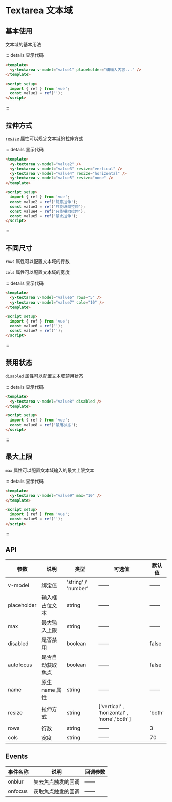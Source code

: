 # Textarea 文本域

## 基本使用

文本域的基本用法

<y-textarea v-model="value1" placeholder="请输入内容..." />

::: details 显示代码

```html
<template>
  <y-textarea v-model="value1" placeholder="请输入内容..." />
</template>

<script setup>
  import { ref } from 'vue';
  const value1 = ref('');
</script>
```

:::

## 拉伸方式

`resize` 属性可以规定文本域的拉伸方式

<y-textarea v-model="value2" />
<y-textarea v-model="value3" resize="vertical" />
<y-textarea v-model="value4" resize="horizontal" />
<y-textarea v-model="value5" resize="none" />

::: details 显示代码

```html
<template>
  <y-textarea v-model="value2" />
  <y-textarea v-model="value3" resize="vertical" />
  <y-textarea v-model="value4" resize="horizontal" />
  <y-textarea v-model="value5" resize="none" />
</template>

<script setup>
  import { ref } from 'vue';
  const value2 = ref('随意拉伸');
  const value3 = ref('只能纵向拉伸');
  const value4 = ref('只能横向拉伸');
  const value5 = ref('禁止拉伸');
</script>
```

:::

## 不同尺寸

`rows` 属性可以配置文本域的行数

`cols` 属性可以配置文本域的宽度

<y-textarea v-model="value6" rows="5" />
<y-textarea v-model="value7" cols="10" />

::: details 显示代码

```html
<template>
  <y-textarea v-model="value6" rows="5" />
  <y-textarea v-model="value7" cols="10" />
</template>

<script setup>
  import { ref } from 'vue';
  const value6 = ref('');
  const value7 = ref('');
</script>
```

:::

## 禁用状态

`disabled` 属性可以配置文本域禁用状态

<y-textarea v-model="value8" disabled />

::: details 显示代码

```html
<template>
  <y-textarea v-model="value8" disabled />
</template>

<script setup>
  import { ref } from 'vue';
  const value8 = ref('禁用状态');
</script>
```

:::

## 最大上限

`max` 属性可以配置文本域输入的最大上限文本

<y-textarea v-model="value9" max="10" />

::: details 显示代码

```html
<template>
  <y-textarea v-model="value9" max="10" />
</template>

<script setup>
  import { ref } from 'vue';
  const value9 = ref('');
</script>
```

:::

## API

| 参数        | 说明             | 类型                | 可选值                                      | 默认值 |
| ----------- | ---------------- | ------------------- | ------------------------------------------- | ------ |
| v-model     | 绑定值           | 'string' / 'number' | ——                                          | ——     |
| placeholder | 输入框占位文本   | string              | ——                                          | ——     |
| max         | 最大输入上限     | string              | ——                                          | ——     |
| disabled    | 是否禁用         | boolean             | ——                                          | false  |
| autofocus   | 是否自动获取焦点 | boolean             | ——                                          | false  |
| name        | 原生 name 属性   | string              | ——                                          | ——     |
| resize      | 拉伸方式         | string              | ['vertical' , 'horizontal' , 'none','both'] | 'both' |
| rows        | 行数             | string              | ——                                          | 3      |
| cols        | 宽度             | string              | ——                                          | 70     |

## Events

| 事件名称 | 说明               | 回调参数 |
| -------- | ------------------ | -------- |
| onblur   | 失去焦点触发的回调 | ——       |
| onfocus  | 获取焦点触发的回调 | ——       |

<script setup>
  import { ref } from 'vue'
  const value1 = ref('')
  const value2 = ref('随意拉伸')
  const value3 = ref('只能纵向拉伸')
  const value4 = ref('只能横向拉伸')
  const value5 = ref('禁止拉伸')
  const value6 = ref('')
  const value7 = ref('')
  const value8 = ref('禁用状态')
  const value9 = ref('')
</script>

<style scope>
  textarea{
    resize:both;
  }
  </style>
